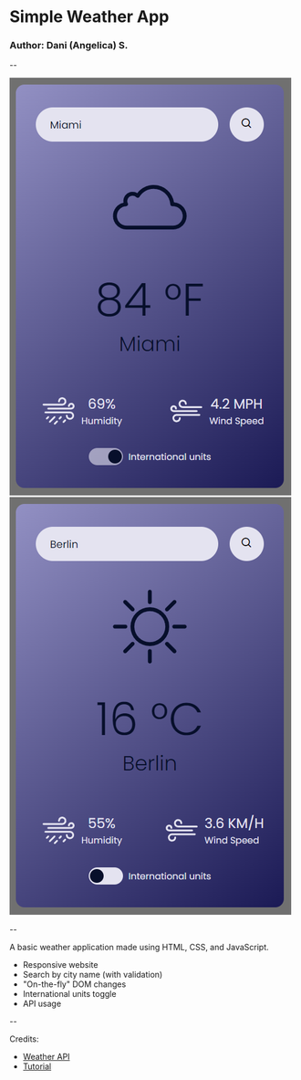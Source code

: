 # Simple Weather App

### Author: Dani (Angelica) S.

--

![Website preview 1](/images/preview1.png) ![Website preview 2](images/preview2.png)

--

A basic weather application made using HTML, CSS, and JavaScript. 
* Responsive website
* Search by city name (with validation)
* "On-the-fly" DOM changes
* International units toggle
* API usage
  
--

Credits:
* [Weather API](https://openweathermap.org/api)
* [Tutorial](https://youtu.be/MIYQR-Ybrn4?si=WNdA4WnE4HuPoPJX)
